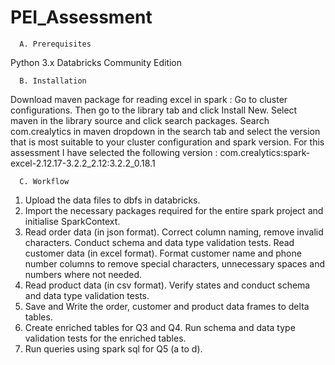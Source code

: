 # PEI_Assessment
      A. Prerequisites
Python 3.x
Databricks Community Edition

      B. Installation
Download maven package for reading excel in spark :
Go to cluster configurations. Then go to the library tab and click Install New.
Select maven in the library source and click search packages. 
Search com.crealytics in maven dropdown in the search tab and select the version that is most suitable to your cluster configuration and spark version.
For this assessment I have selected the following version : com.crealytics:spark-excel-2.12.17-3.2.2_2.12:3.2.2_0.18.1

      C. Workflow
1. Upload the data files to dbfs in databricks.  
2. Import the necessary packages required for the entire spark project and initialise SparkContext.
3. Read order data (in json format). Correct column naming, remove invalid characters. Conduct schema and data type validation tests.
 Read customer data (in excel format). Format customer name and phone number columns to remove special characters, unnecessary spaces and numbers where not needed.
4. Read product data (in csv format). Verify states and conduct schema and data type validation tests. 
5. Save and Write the order, customer and product data frames to delta tables.
6. Create enriched tables for Q3 and Q4. Run schema and data type validation tests for the enriched tables. 
7. Run queries using spark sql for Q5 (a to d).

